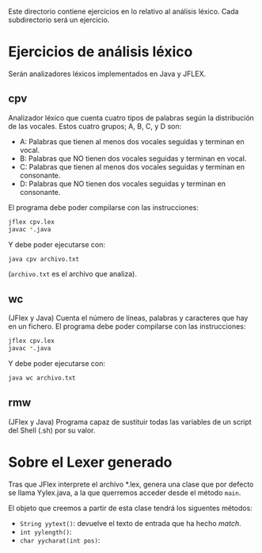 
Este directorio contiene ejercicios en lo relativo al análisis léxico. Cada subdirectorio será un ejercicio.

# Ejercicios de análisis léxico
Serán analizadores léxicos implementados en Java y  JFLEX.

## cpv
Analizador léxico que cuenta cuatro tipos de palabras según la distribución de las vocales.
Estos cuatro grupos; A, B, C, y D son:
* A: Palabras que tienen al menos dos vocales seguidas y terminan en vocal.
* B: Palabras que NO tienen dos vocales seguidas y terminan en vocal.
* C: Palabras que tienen al menos dos vocales seguidas y terminan en consonante.
* D: Palabras que NO tienen dos vocales seguidas y terminan en consonante.

El programa debe poder compilarse con las instrucciones:
```bash
jflex cpv.lex
javac *.java
```
Y debe poder ejecutarse con:
```bash
java cpv archivo.txt
```
(`archivo.txt` es el archivo que analiza).

## wc
(JFlex y Java) Cuenta el número de líneas, palabras y caracteres que hay en un fichero.
El programa debe poder compilarse con las instrucciones:
```bash
jflex cpv.lex
javac *.java
```

Y debe poder ejecutarse con:
```bash
java wc archivo.txt
```

## rmw
(JFlex y Java) Programa capaz de sustituir todas las variables de un script del Shell (.sh) por su valor.


# Sobre el Lexer generado
Tras que JFlex interprete el archivo *.lex, genera una clase que por defecto se llama Yylex.java, a la que querremos acceder desde el método `main`. 

El objeto que creemos a partir de esta clase tendrá los siguentes métodos:
* `String yytext()`: devuelve el texto de entrada que ha hecho _match_.
* `int yylength()`: 
* `char yycharat(int pos)`: 




